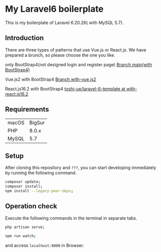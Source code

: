 <!-- ## License

The Laravel framework is open-sourced software licensed under the [MIT license](https://opensource.org/licenses/MIT). -->
# My Laravel6 boilerplate

This is my boilerplate of Laravel 6.20.26( with MySQL 5.7).

## Introduction

There are three types of patterns that use Vue.js or React.js.
We have prepared a brunch, so please choose the one you like.

only BootStrap4(not designed login and register page)
[Branch main(with BootStrap4)](https://github.com/toshi-ue/laravel-6-template)

Vue.js2 with BootStrap4
[Branch with-vue.js2](https://github.com/toshi-ue/laravel-6-template/tree/with-vue.js2)

React.js16.2 with BootStrap4
[toshi-ue/laravel-6-template at with-react.js16.2](https://github.com/toshi-ue/laravel-6-template/tree/with-react.js16.2)

<!-- ## Preinstalled Packages

for Laravel
|||
|---------|----------|
| doctrine/dbal| 2.* | -->

## Requirements

|||
---------|----------|
macOS | BigSur |
PHP |8.0.x|
MySQL|5.7|

## Setup

After cloning this repository and `???`, you can start developing immediately by running the following command.

```bash
composer update;
composer install;
npm install --legacy-peer-deps;
```

## Operation check

Execute the following commands in the terminal in separate tabs.

```bash
php artisan serve;
```

```bash
npm run watch;
```

and access `localhost:8000` in Browser.

<!-- [Laravel 6系でmake:authを使う方法 - Qiita](https://qiita.com/rei67/items/d6d0f5f6e58edbb17c09) -->
